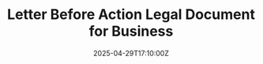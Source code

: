 ---
title: Letter Before Action Legal Document for Business
linkTitle: Letter Before Action Legal Document for Business
date: '2025-04-29T17:10:00Z'
weight: 1
description: No content
draft: false
ref: letter-before-action-legal-document-for-business
---